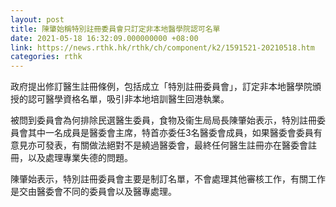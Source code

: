 ```yaml
---
layout: post
title: 陳肇始稱特別註冊委員會只訂定非本地醫學院認可名單
date: 2021-05-18 16:32:09.000000000 +08:00
link: https://news.rthk.hk/rthk/ch/component/k2/1591521-20210518.htm
categories: rthk
---
```


政府提出修訂醫生註冊條例，包括成立「特別註冊委員會」，訂定非本地醫學院頒授的認可醫學資格名單，吸引非本地培訓醫生回港執業。

被問到委員會為何排除民選醫生委員，食物及衞生局局長陳肇始表示，特別註冊委員會其中一名成員是醫委會主席，特首亦委任3名醫委會成員，如果醫委會委員有意見亦可發表，有關做法絕對不是繞過醫委會，最終任何醫生註冊亦在醫委會註冊，以及處理專業失德的問題。

陳肇始表示，特別註冊委員會主要是制訂名單，不會處理其他審核工作，有關工作是交由醫委會不同的委員會以及醫專處理。
